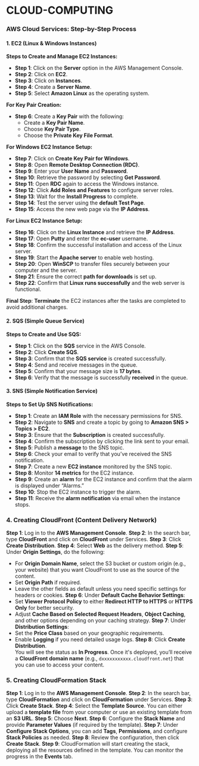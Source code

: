 # CLOUD-COMPUTING


### AWS Cloud Services: Step-by-Step Process

#### 1. **EC2 (Linux & Windows Instances)**

**Steps to Create and Manage EC2 Instances:**

- **Step 1**: Click on the **Server** option in the AWS Management Console.
- **Step 2**: Click on **EC2**.
- **Step 3**: Click on **Instances**.
- **Step 4**: Create a **Server Name**.
- **Step 5**: Select **Amazon Linux** as the operating system.

**For Key Pair Creation:**
- **Step 6**: Create a **Key Pair** with the following:
  - Create a **Key Pair Name**.
  - Choose **Key Pair Type**.
  - Choose the **Private Key File Format**.

**For Windows EC2 Instance Setup:**
- **Step 7**: Click on **Create Key Pair for Windows**.
- **Step 8**: Open **Remote Desktop Connection (RDC)**.
- **Step 9**: Enter your **User Name** and **Password**.
- **Step 10**: Retrieve the password by selecting **Get Password**.
- **Step 11**: Open **RDC** again to access the Windows instance.
- **Step 12**: Click **Add Roles and Features** to configure server roles.
- **Step 13**: Wait for the **Install Progress** to complete.
- **Step 14**: Test the server using the **default Test Page**.
- **Step 15**: Access the new web page via the **IP Address**.

**For Linux EC2 Instance Setup:**
- **Step 16**: Click on the **Linux Instance** and retrieve the **IP Address**.
- **Step 17**: Open **Putty** and enter the **ec-user** username.
- **Step 18**: Confirm the successful installation and access of the Linux server.
- **Step 19**: Start the **Apache server** to enable web hosting.
- **Step 20**: Open **WinSCP** to transfer files securely between your computer and the server.
- **Step 21**: Ensure the correct **path for downloads** is set up.
- **Step 22**: Confirm that **Linux runs successfully** and the web server is functional.

**Final Step**: **Terminate** the EC2 instances after the tasks are completed to avoid additional charges.


#### 2. **SQS (Simple Queue Service)**

**Steps to Create and Use SQS:**

- **Step 1**: Click on the **SQS** service in the AWS Console.
- **Step 2**: Click **Create SQS**.
- **Step 3**: Confirm that the **SQS service** is created successfully.
- **Step 4**: Send and receive messages in the queue.
- **Step 5**: Confirm that your message size is **17 bytes**.
- **Step 6**: Verify that the message is successfully **received** in the queue.



#### 3. **SNS (Simple Notification Service)**

**Steps to Set Up SNS Notifications:**

- **Step 1**: Create an **IAM Role** with the necessary permissions for SNS.
- **Step 2**: Navigate to **SNS** and create a topic by going to **Amazon SNS > Topics > EC2**.
- **Step 3**: Ensure that the **Subscription** is created successfully.
- **Step 4**: Confirm the subscription by clicking the link sent to your email.
- **Step 5**: Publish a **message** to the SNS topic.
- **Step 6**: Check your email to verify that you’ve received the SNS notification.
- **Step 7**: Create a new **EC2 instance** monitored by the SNS topic.
- **Step 8**: Monitor **14 metrics** for the EC2 instance.
- **Step 9**: Create an **alarm** for the EC2 instance and confirm that the alarm is displayed under “Alarms.”
- **Step 10**: Stop the EC2 instance to trigger the alarm.
- **Step 11**: Receive the **alarm notification** via email when the instance stops.


### 4. **Creating CloudFront (Content Delivery Network)**

**Step 1**: Log in to the **AWS Management Console**.
**Step 2**: In the search bar, type **CloudFront** and click on **CloudFront** under Services.
**Step 3**: Click **Create Distribution**.
**Step 4**: Select **Web** as the delivery method.
**Step 5**: Under **Origin Settings**, do the following:
- For **Origin Domain Name**, select the S3 bucket or custom origin (e.g., your website) that you want CloudFront to use as the source of the content.
- Set **Origin Path** if required.
- Leave the other fields as default unless you need specific settings for headers or cookies.
**Step 6**: Under **Default Cache Behavior Settings**:
- Set **Viewer Protocol Policy** to either **Redirect HTTP to HTTPS** or **HTTPS Only** for better security.
- Adjust **Cache Based on Selected Request Headers**, **Object Caching**, and other options depending on your caching strategy.
**Step 7**: Under **Distribution Settings**:
- Set the **Price Class** based on your geographic requirements.
- Enable **Logging** if you need detailed usage logs.
**Step 8**: Click **Create Distribution**.  
You will see the status as **In Progress**. Once it's deployed, you’ll receive a **CloudFront domain name** (e.g., `dxxxxxxxxxxx.cloudfront.net`) that you can use to access your content.



### 5. **Creating CloudFormation Stack**

**Step 1**: Log in to the **AWS Management Console**.
**Step 2**: In the search bar, type **CloudFormation** and click on **CloudFormation** under Services.
**Step 3**: Click **Create Stack**.
**Step 4**: Select the **Template Source**. You can either upload a **template file** from your computer or use an existing template from an **S3 URL**.
**Step 5**: Choose **Next**.
**Step 6**: Configure the **Stack Name** and provide **Parameter Values** (if required by the template).
**Step 7**: Under **Configure Stack Options**, you can add **Tags**, **Permissions**, and configure **Stack Policies** as needed.
**Step 8**: Review the configuration, then click **Create Stack**.
**Step 9**: CloudFormation will start creating the stack, deploying all the resources defined in the template. You can monitor the progress in the **Events** tab.

